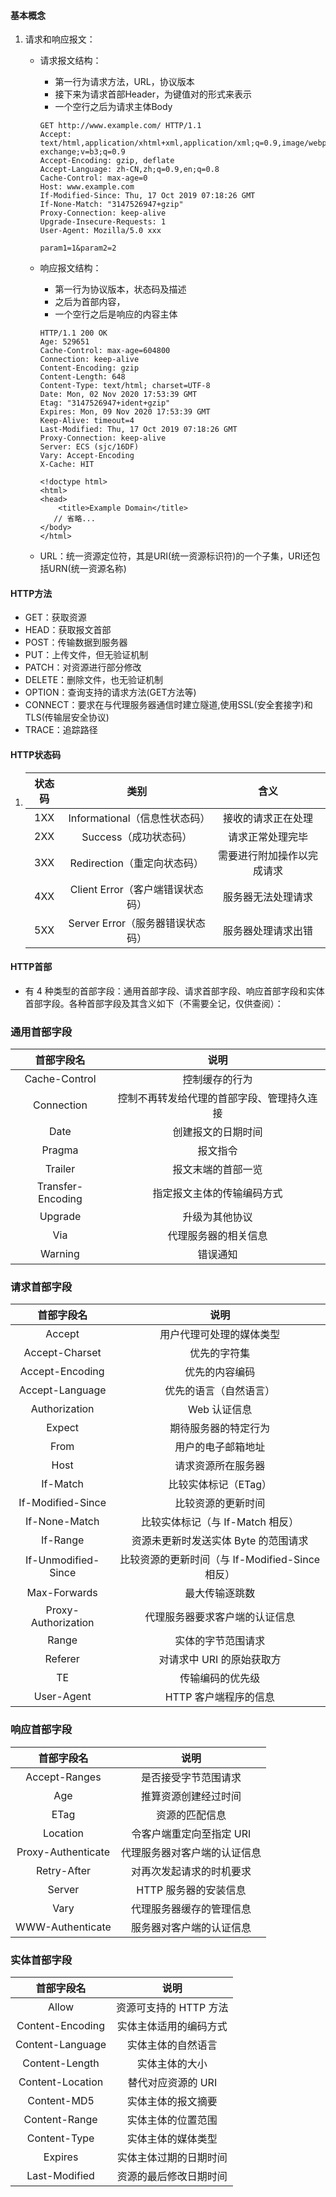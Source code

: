 #### 基本概念

1. 请求和响应报文：

   * 请求报文结构：

     * 第一行为请求方法，URL，协议版本
     * 接下来为请求首部Header，为键值对的形式来表示
     * 一个空行之后为请求主体Body

     ~~~apl
     GET http://www.example.com/ HTTP/1.1
     Accept: text/html,application/xhtml+xml,application/xml;q=0.9,image/webp,image/apng,*/*;q=0.8,application/signed-exchange;v=b3;q=0.9
     Accept-Encoding: gzip, deflate
     Accept-Language: zh-CN,zh;q=0.9,en;q=0.8
     Cache-Control: max-age=0
     Host: www.example.com
     If-Modified-Since: Thu, 17 Oct 2019 07:18:26 GMT
     If-None-Match: "3147526947+gzip"
     Proxy-Connection: keep-alive
     Upgrade-Insecure-Requests: 1
     User-Agent: Mozilla/5.0 xxx
     
     param1=1&param2=2
     ~~~

   * 响应报文结构：

     * 第一行为协议版本，状态码及描述
     * 之后为首部内容，
     * 一个空行之后是响应的内容主体

     ~~~apl
     HTTP/1.1 200 OK
     Age: 529651
     Cache-Control: max-age=604800
     Connection: keep-alive
     Content-Encoding: gzip
     Content-Length: 648
     Content-Type: text/html; charset=UTF-8
     Date: Mon, 02 Nov 2020 17:53:39 GMT
     Etag: "3147526947+ident+gzip"
     Expires: Mon, 09 Nov 2020 17:53:39 GMT
     Keep-Alive: timeout=4
     Last-Modified: Thu, 17 Oct 2019 07:18:26 GMT
     Proxy-Connection: keep-alive
     Server: ECS (sjc/16DF)
     Vary: Accept-Encoding
     X-Cache: HIT
     
     <!doctype html>
     <html>
     <head>
         <title>Example Domain</title>
     	// 省略... 
     </body>
     </html>
     ~~~

   * URL：统一资源定位符，其是URI(统一资源标识符)的一个子集，URI还包括URN(统一资源名称)

#### HTTP方法

 * GET：获取资源
 * HEAD：获取报文首部
 * POST：传输数据到服务器
 * PUT：上传文件，但无验证机制
 * PATCH：对资源进行部分修改
 * DELETE：删除文件，也无验证机制
 * OPTION：查询支持的请求方法(GET方法等)
 * CONNECT：要求在与代理服务器通信时建立隧道,使用SSL(安全套接字)和TLS(传输层安全协议)
 * TRACE：追踪路径

#### HTTP状态码

1. | 状态码 |               类别               |            含义            |
   | :----: | :------------------------------: | :------------------------: |
   |  1XX   |  Informational（信息性状态码）   |     接收的请求正在处理     |
   |  2XX   |      Success（成功状态码）       |      请求正常处理完毕      |
   |  3XX   |   Redirection（重定向状态码）    | 需要进行附加操作以完成请求 |
   |  4XX   | Client Error（客户端错误状态码） |     服务器无法处理请求     |
   |  5XX   | Server Error（服务器错误状态码） |     服务器处理请求出错     |

#### HTTP首部

* 有 4 种类型的首部字段：通用首部字段、请求首部字段、响应首部字段和实体首部字段。各种首部字段及其含义如下（不需要全记，仅供查阅）：

### 通用首部字段

|    首部字段名     |                    说明                    |
| :---------------: | :----------------------------------------: |
|   Cache-Control   |               控制缓存的行为               |
|    Connection     | 控制不再转发给代理的首部字段、管理持久连接 |
|       Date        |             创建报文的日期时间             |
|      Pragma       |                  报文指令                  |
|      Trailer      |             报文末端的首部一览             |
| Transfer-Encoding |         指定报文主体的传输编码方式         |
|      Upgrade      |               升级为其他协议               |
|        Via        |            代理服务器的相关信息            |
|      Warning      |                  错误通知                  |

### 请求首部字段

|     首部字段名      |                      说明                       |
| :-----------------: | :---------------------------------------------: |
|       Accept        |            用户代理可处理的媒体类型             |
|   Accept-Charset    |                  优先的字符集                   |
|   Accept-Encoding   |                 优先的内容编码                  |
|   Accept-Language   |             优先的语言（自然语言）              |
|    Authorization    |                  Web 认证信息                   |
|       Expect        |              期待服务器的特定行为               |
|        From         |               用户的电子邮箱地址                |
|        Host         |               请求资源所在服务器                |
|      If-Match       |              比较实体标记（ETag）               |
|  If-Modified-Since  |               比较资源的更新时间                |
|    If-None-Match    |        比较实体标记（与 If-Match 相反）         |
|      If-Range       |      资源未更新时发送实体 Byte 的范围请求       |
| If-Unmodified-Since | 比较资源的更新时间（与 If-Modified-Since 相反） |
|    Max-Forwards     |                 最大传输逐跳数                  |
| Proxy-Authorization |         代理服务器要求客户端的认证信息          |
|        Range        |               实体的字节范围请求                |
|       Referer       |            对请求中 URI 的原始获取方            |
|         TE          |                传输编码的优先级                 |
|     User-Agent      |              HTTP 客户端程序的信息              |

### 响应首部字段

|     首部字段名     |             说明             |
| :----------------: | :--------------------------: |
|   Accept-Ranges    |     是否接受字节范围请求     |
|        Age         |     推算资源创建经过时间     |
|        ETag        |        资源的匹配信息        |
|      Location      |   令客户端重定向至指定 URI   |
| Proxy-Authenticate | 代理服务器对客户端的认证信息 |
|    Retry-After     |   对再次发起请求的时机要求   |
|       Server       |    HTTP 服务器的安装信息     |
|        Vary        |   代理服务器缓存的管理信息   |
|  WWW-Authenticate  |   服务器对客户端的认证信息   |

### 实体首部字段

|    首部字段名    |          说明          |
| :--------------: | :--------------------: |
|      Allow       | 资源可支持的 HTTP 方法 |
| Content-Encoding | 实体主体适用的编码方式 |
| Content-Language |   实体主体的自然语言   |
|  Content-Length  |     实体主体的大小     |
| Content-Location |   替代对应资源的 URI   |
|   Content-MD5    |   实体主体的报文摘要   |
|  Content-Range   |   实体主体的位置范围   |
|   Content-Type   |   实体主体的媒体类型   |
|     Expires      | 实体主体过期的日期时间 |
|  Last-Modified   | 资源的最后修改日期时间 |

## 